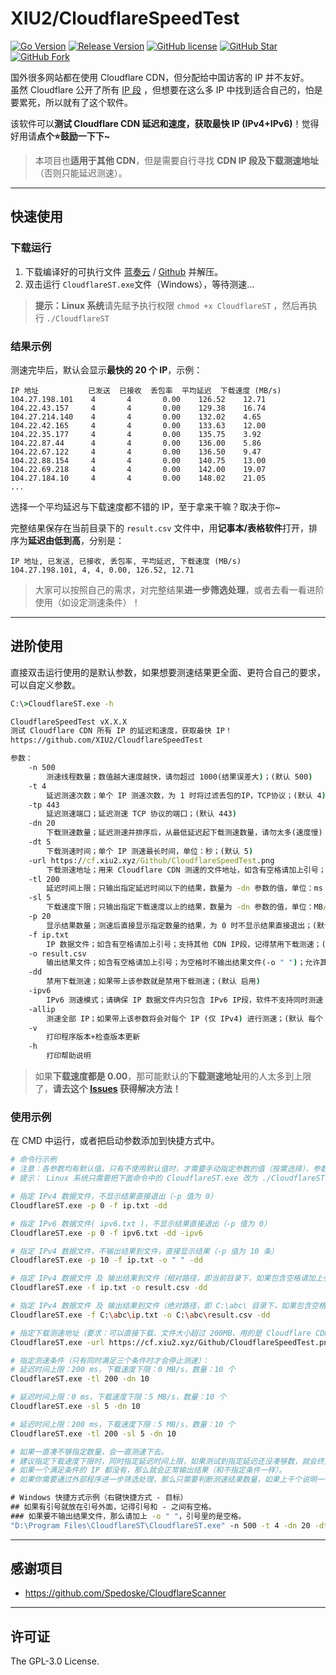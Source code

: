 # XIU2/CloudflareSpeedTest

[![Go Version](https://img.shields.io/github/go-mod/go-version/XIU2/CloudflareSpeedTest.svg?style=flat-square&label=Go&color=00ADD8)](https://github.com/XIU2/CloudflareSpeedTest/blob/master/go.mod)
[![Release Version](https://img.shields.io/github/v/release/XIU2/CloudflareSpeedTest.svg?style=flat-square&label=Release&color=1784ff)](https://github.com/XIU2/CloudflareSpeedTest/releases/latest)
[![GitHub license](https://img.shields.io/github/license/XIU2/CloudflareSpeedTest.svg?style=flat-square&label=License&color=f38020)](https://github.com/XIU2/CloudflareSpeedTest/blob/master/LICENSE)
[![GitHub Star](https://img.shields.io/github/stars/XIU2/CloudflareSpeedTest.svg?style=flat-square&label=Star&color=f38020)](https://github.com/XIU2/CloudflareSpeedTest/stargazers)
[![GitHub Fork](https://img.shields.io/github/forks/XIU2/CloudflareSpeedTest.svg?style=flat-square&label=Fork&color=f38020)](https://github.com/XIU2/CloudflareSpeedTest/network/members)

国外很多网站都在使用 Cloudflare CDN，但分配给中国访客的 IP 并不友好。  
虽然 Cloudflare 公开了所有 [IP 段](https://www.cloudflare.com/ips/) ，但想要在这么多 IP 中找到适合自己的，怕是要累死，所以就有了这个软件。  

该软件可以**测试 Cloudflare CDN 延迟和速度，获取最快 IP (IPv4+IPv6)**！觉得好用请**点个⭐鼓励一下下~**  

> 本项目也**适用于其他 CDN**，但是需要自行寻找 **CDN IP 段及下载测速地址**（否则只能延迟测速）。

****
## 快速使用

### 下载运行

1. 下载编译好的可执行文件 [蓝奏云](https://xiu.lanzoux.com/b0742hkxe) / [Github](https://github.com/XIU2/CloudflareSpeedTest/releases) 并解压。  
2. 双击运行 `CloudflareST.exe`文件（Windows），等待测速...  

>  **提示：Linux 系统**请先赋予执行权限 `chmod +x CloudflareST` ，然后再执行 `./CloudflareST`   

### 结果示例

测速完毕后，默认会显示**最快的 20 个 IP**，示例：  

```
IP 地址           已发送  已接收  丢包率  平均延迟  下载速度 (MB/s)
104.27.198.101    4       4       0.00    126.52    12.71
104.22.43.157     4       4       0.00    129.38    16.74
104.27.214.140    4       4       0.00    132.02    4.65
104.22.42.165     4       4       0.00    133.63    12.00
104.22.35.177     4       4       0.00    135.75    3.92
104.22.87.44      4       4       0.00    136.00    5.86
104.22.67.122     4       4       0.00    136.50    9.47
104.22.88.154     4       4       0.00    140.75    13.00
104.22.69.218     4       4       0.00    142.00    19.07
104.27.184.10     4       4       0.00    148.02    21.05
...
```

选择一个平均延迟与下载速度都不错的 IP，至于拿来干嘛？取决于你~  

完整结果保存在当前目录下的 `result.csv` 文件中，用**记事本/表格软件**打开，排序为**延迟由低到高**，分别是：  

```
IP 地址, 已发送, 已接收, 丢包率, 平均延迟, 下载速度 (MB/s)
104.27.198.101, 4, 4, 0.00, 126.52, 12.71
```
> 大家可以按照自己的需求，对完整结果**进一步筛选处理**，或者去看一看进阶使用（如设定测速条件）！

****
## 进阶使用

直接双击运行使用的是默认参数，如果想要测速结果更全面、更符合自己的要求，可以自定义参数。  

``` cmd
C:\>CloudflareST.exe -h

CloudflareSpeedTest vX.X.X
测试 Cloudflare CDN 所有 IP 的延迟和速度，获取最快 IP！
https://github.com/XIU2/CloudflareSpeedTest

参数：
    -n 500
        测速线程数量；数值越大速度越快，请勿超过 1000(结果误差大)；(默认 500)
    -t 4
        延迟测速次数；单个 IP 测速次数，为 1 时将过滤丢包的IP，TCP协议；(默认 4)
    -tp 443
        延迟测速端口；延迟测速 TCP 协议的端口；(默认 443)
    -dn 20
        下载测速数量；延迟测速并排序后，从最低延迟起下载测速数量，请勿太多(速度慢)；(默认 20)
    -dt 5
        下载测速时间；单个 IP 测速最长时间，单位：秒；(默认 5)
    -url https://cf.xiu2.xyz/Github/CloudflareSpeedTest.png
        下载测速地址；用来 Cloudflare CDN 测速的文件地址，如含有空格请加上引号；
    -tl 200
        延迟时间上限；只输出指定延迟时间以下的结果，数量为 -dn 参数的值，单位：ms；
    -sl 5
        下载速度下限；只输出指定下载速度以上的结果，数量为 -dn 参数的值，单位：MB/s；
    -p 20
        显示结果数量；测速后直接显示指定数量的结果，为 0 时不显示结果直接退出；(默认 20)
    -f ip.txt
        IP 数据文件；如含有空格请加上引号；支持其他 CDN IP段，记得禁用下载测速；(默认 ip.txt)
    -o result.csv
        输出结果文件；如含有空格请加上引号；为空格时不输出结果文件(-o " ")；允许其他后缀；(默认 result.csv)
    -dd
        禁用下载测速；如果带上该参数就是禁用下载测速；(默认 启用)
    -ipv6
        IPv6 测速模式；请确保 IP 数据文件内只包含 IPv6 IP段，软件不支持同时测速 IPv4+IPv6；(默认 IPv4)
    -allip
        测速全部 IP；如果带上该参数将会对每个 IP (仅 IPv4) 进行测速；(默认 每个 IP 段随机测速一个 IP)
    -v
        打印程序版本+检查版本更新
    -h
        打印帮助说明
```

> 如果**下载速度都是 0.00**，那可能默认的**下载测速地址**用的人太多到上限了，**请去这个 [Issues](https://github.com/XIU2/CloudflareSpeedTest/issues/6) 获得解决方法！**  

### 使用示例

在 CMD 中运行，或者把启动参数添加到快捷方式中。  

``` bash
# 命令行示例
# 注意：各参数均有默认值，只有不使用默认值时，才需要手动指定参数的值（按需选择），参数不分前后顺序。  
# 提示： Linux 系统只需要把下面命令中的 CloudflareST.exe 改为 ./CloudflareST 即可。  

# 指定 IPv4 数据文件，不显示结果直接退出（-p 值为 0）
CloudflareST.exe -p 0 -f ip.txt -dd

# 指定 IPv6 数据文件( ipv6.txt )，不显示结果直接退出（-p 值为 0）
CloudflareST.exe -p 0 -f ipv6.txt -dd -ipv6

# 指定 IPv4 数据文件，不输出结果到文件，直接显示结果（-p 值为 10 条）
CloudflareST.exe -p 10 -f ip.txt -o " " -dd

# 指定 IPv4 数据文件 及 输出结果到文件（相对路径，即当前目录下，如果包含空格请加上引号）
CloudflareST.exe -f ip.txt -o result.csv -dd

# 指定 IPv4 数据文件 及 输出结果到文件（绝对路径，即 C:\abc\ 目录下，如果包含空格请加上引号）
CloudflareST.exe -f C:\abc\ip.txt -o C:\abc\result.csv -dd

# 指定下载测速地址（要求：可以直接下载、文件大小超过 200MB、用的是 Cloudflare CDN），如果包含空格请加上引号
CloudflareST.exe -url https://cf.xiu2.xyz/Github/CloudflareSpeedTest.png

# 指定测速条件（只有同时满足三个条件时才会停止测速）：
# 延迟时间上限：200 ms，下载速度下限：0 MB/s，数量：10 个
CloudflareST.exe -tl 200 -dn 10

# 延迟时间上限：0 ms，下载速度下限：5 MB/s，数量：10 个
CloudflareST.exe -sl 5 -dn 10

# 延迟时间上限：200 ms，下载速度下限：5 MB/s，数量：10 个
CloudflareST.exe -tl 200 -sl 5 -dn 10

# 如果一直凑不够指定数量，会一直测速下去。  
# 建议指定下载速度下限时，同时指定延迟时间上限，如果测试到指定延迟还没凑够数，就会终止测速。
# 如果一个满足条件的 IP 都没有，那么就会正常输出结果（和不指定条件一样）。
# 如果你需要通过外部程序进一步筛选处理，那么只需要判断测速结果数量，如果上千个说明一个满足条件的 IP 都没有。
```

``` cmd
# Windows 快捷方式示例（右键快捷方式 - 目标）
## 如果有引号就放在引号外面，记得引号和 - 之间有空格。
### 如果要不输出结果文件，那么请加上 -o " "，引号里的是空格。
"D:\Program Files\CloudflareST\CloudflareST.exe" -n 500 -t 4 -dn 20 -dt 5
```

****
## 感谢项目
* https://github.com/Spedoske/CloudflareScanner

****
## 许可证
The GPL-3.0 License.
